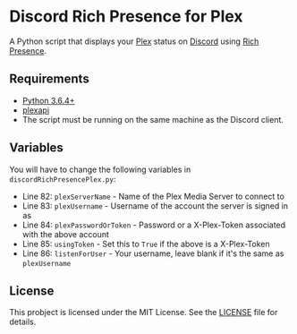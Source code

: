 # Discord Rich Presence for Plex

A Python script that displays your [Plex](https://www.plex.tv) status on [Discord](https://discordapp.com) using [Rich Presence](https://discordapp.com/developers/docs/rich-presence/how-to).

## Requirements

* [Python 3.6.4+](https://www.python.org/downloads)
* [plexapi](https://github.com/pkkid/python-plexapi)
* The script must be running on the same machine as the Discord client.

## Variables

You will have to change the following variables in `discordRichPresencePlex.py`:

* Line 82: `plexServerName` - Name of the Plex Media Server to connect to
* Line 83: `plexUsername` - Username of the account the server is signed in as
* Line 84: `plexPasswordOrToken` - Password or a X-Plex-Token associated with the above account
* Line 85: `usingToken` - Set this to `True` if the above is a X-Plex-Token
* Line 86: `listenForUser` - Your username, leave blank if it's the same as `plexUsername`

## License

This probject is licensed under the MIT License. See the [LICENSE](https://github.com/Phineas05/discord-rich-presence-plex/blob/master/LICENSE) file for details.
